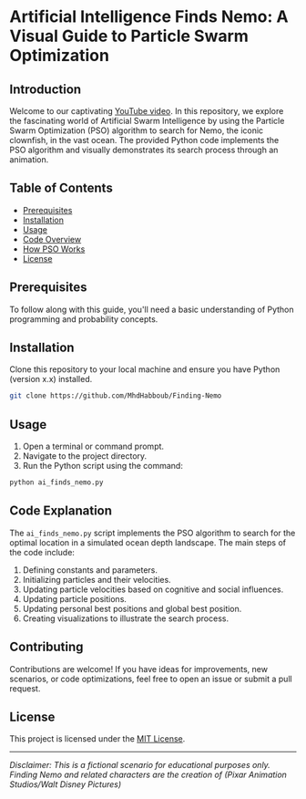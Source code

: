 # Artificial Intelligence Finds Nemo: A Visual Guide to Particle Swarm Optimization

## Introduction

Welcome to our captivating [YouTube video](https://youtu.be/2yKI3wKOWyc).
In this repository, we explore the fascinating world of Artificial Swarm Intelligence by using the Particle Swarm Optimization (PSO) algorithm to search for Nemo, the iconic clownfish, in the vast ocean. The provided Python code implements the PSO algorithm and visually demonstrates its search process through an animation.

## Table of Contents

- [Prerequisites](#prerequisites)
- [Installation](#installation)
- [Usage](#usage)
- [Code Overview](#code-overview)
- [How PSO Works](#how-pso-works)
- [License](#license)

## Prerequisites

To follow along with this guide, you'll need a basic understanding of Python programming and probability concepts.

## Installation

Clone this repository to your local machine and ensure you have Python (version x.x) installed.

```bash
git clone https://github.com/MhdHabboub/Finding-Nemo
```

## Usage

1. Open a terminal or command prompt.
2. Navigate to the project directory.
3. Run the Python script using the command:

```bash
python ai_finds_nemo.py
```

## Code Explanation

The `ai_finds_nemo.py` script implements the PSO algorithm to search for the optimal location in a simulated ocean depth landscape. The main steps of the code include:

1. Defining constants and parameters.
2. Initializing particles and their velocities.
3. Updating particle velocities based on cognitive and social influences.
4. Updating particle positions.
5. Updating personal best positions and global best position.
6. Creating visualizations to illustrate the search process.

## Contributing

Contributions are welcome! If you have ideas for improvements, new scenarios, or code optimizations, feel free to open an issue or submit a pull request.

## License

This project is licensed under the [MIT License](LICENSE).

---

*Disclaimer: This is a fictional scenario for educational purposes only. Finding Nemo and related characters are the creation of (Pixar Animation Studios/Walt Disney Pictures)*
